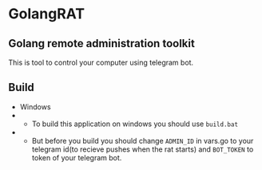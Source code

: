 # GolangRAT
## Golang remote administration toolkit
This is tool to control your computer using telegram bot.
## Build
- Windows
- - To build this application on windows you should use `build.bat`
- - But before you build you should change `ADMIN_ID` in vars.go to your telegram id(to recieve pushes when the rat starts) and `BOT_TOKEN` to token of your telegram bot.
